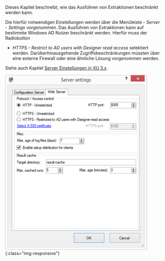 Dieses Kapitel beschreibt, wie das Ausführen von Extraktionen beschränkt werden kann.

Die hierfür notwendigen Einstellungen werden über die Menüleiste - *Server - Settings* vorgenommen. Das Ausführen von Extraktionen kann auf bestimmte Windows AD Nutzer beschränkt werden. Hierfür muss der Radiobutton 
- *HTTPS - Restrict to AD users with Designer read access* 
selektiert werden. Darüberhinausgehende Zugriffsbeschränkungen müssten über eine externe Firewall oder eine ähnliche Lösung vorgenommen werden.

Siehe auch Kaptiel [Server Einstellungen in XU 3.x](../server/server_einstellungen_in_xu_3_x). 

![XU3_ServerSettings_web_tab](/img/content/XU3_ServerSettings_web_tab.jpg){:class="img-responsive"}
 

